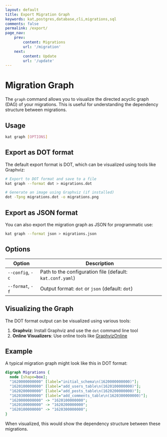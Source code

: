 ```yaml
---
layout: default
title: Export Migration Graph
keywords: kat,postgres,database,cli,migrations,sql
comments: false
permalink: /export/
page_nav:
    prev:
        content: Migrations
        url: '/migration'
    next:
        content: Update
        url: '/update'
---
```


# Migration Graph

The `graph` command allows you to visualize the directed acyclic graph (DAG) of your migrations. This is useful for understanding the dependency structure between migrations.

## Usage

```bash
kat graph [OPTIONS]
```

## Export as DOT format

The default export format is DOT, which can be visualized using tools like Graphviz:

```bash
# Export to DOT format and save to a file
kat graph --format dot > migrations.dot

# Generate an image using Graphviz (if installed)
dot -Tpng migrations.dot -o migrations.png
```

## Export as JSON format

You can also export the migration graph as JSON for programmatic use:

```bash
kat graph --format json > migrations.json
```

## Options

| Option | Description |
|--------|-------------|
| `--config`, `-c` | Path to the configuration file (default: `kat.conf.yaml`) |
| `--format`, `-f` | Output format: `dot` or `json` (default: `dot`) |

## Visualizing the Graph

The DOT format output can be visualized using various tools:

1. **Graphviz**: Install Graphviz and use the `dot` command line tool
2. **Online Visualizers**: Use online tools like [GraphvizOnline](https://dreampuf.github.io/GraphvizOnline/)

## Example

A typical migration graph might look like this in DOT format:

```dot
digraph Migrations {
  node [shape=box];
  "1620000000000" [label="initial_schema\n(1620000000000)"];
  "1620100000000" [label="add_users_table\n(1620100000000)"];
  "1620200000000" [label="add_posts_table\n(1620200000000)"];
  "1620300000000" [label="add_comments_table\n(1620300000000)"];
  "1620000000000" -> "1620100000000";
  "1620100000000" -> "1620200000000";
  "1620100000000" -> "1620300000000";
}
```

When visualized, this would show the dependency structure between these migrations.
